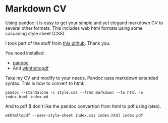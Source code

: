 # Markdown CV 
Using pandoc it is easy to get your simple and yet elegand markdown CV to several other formats.
This includes web html formats using some cascading style sheet (CSS).

I took part of the stuff from [this github](https://github.com/chmduquesne/resume). Thank you.

You need installed:
* [pandoc](https://pandoc.org/installing.html)
* And [wkhtmltopdf](https://computingforgeeks.com/install-wkhtmltopdf-on-ubuntu-debian-linux/)

Take my CV and modify to your needs. Pandoc uses markdown extended syntax. This is how to
convert to html:
```
pandoc --standalone -c style.css --from markdown --to html -o index.html index.md
```

And to pdf (I don't like the pandoc convertion from html to pdf using latex).

```
wkhtmltopdf --user-style-sheet index.css index.html index.pdf
```
